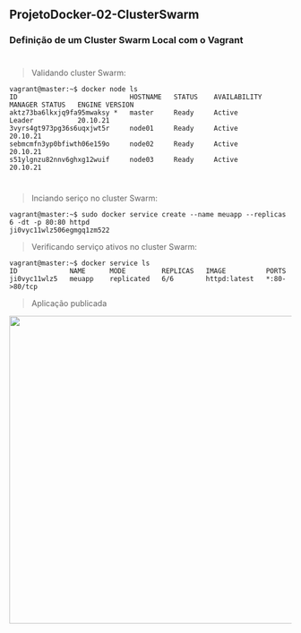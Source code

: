 ## ProjetoDocker-02-ClusterSwarm
### Definição de um Cluster Swarm Local com o Vagrant

#
<p></p>

> Validando cluster Swarm: 
````
vagrant@master:~$ docker node ls
ID                            HOSTNAME   STATUS    AVAILABILITY   MANAGER STATUS   ENGINE VERSION
aktz73ba6lkxjq9fa95mwaksy *   master     Ready     Active         Leader           20.10.21
3vyrs4gt973pg36s6uqxjwt5r     node01     Ready     Active                          20.10.21
sebmcmfn3yp0bfiwth06e159o     node02     Ready     Active                          20.10.21
s51ylgnzu82nnv6ghxg12wuif     node03     Ready     Active                          20.10.21
````
#
> Inciando seriço no cluster Swarm: 
````
vagrant@master:~$ sudo docker service create --name meuapp --replicas 6 -dt -p 80:80 httpd
ji0vyc11wlz506egmgq1zm522
````
> Verificando serviço ativos no cluster Swarm: 
````
vagrant@master:~$ docker service ls
ID             NAME      MODE         REPLICAS   IMAGE          PORTS
ji0vyc11wlz5   meuapp    replicated   6/6        httpd:latest   *:80->80/tcp
````
> Aplicação publicada 

<p align="center">
  
  <img src="https://github.com/italorafaeltavares/ProjetoDocker-02-ClusterSwarm /blob/main/httpd.png" style="width: 550px;">
 
</p>

<p align="center">